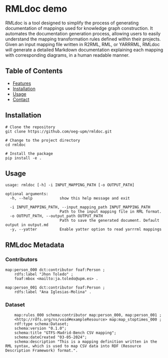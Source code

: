 # RMLdoc demo

RMLdoc is a tool designed to simplify the process of generating documentation of mappings used for knowledge graph construction. It automates the documentation generation process, allowing users to easily understand the mapping transformation rules defined within their projects. Given an input mapping file written in R2RML, RML, or YARRRML, RMLdoc will generate a detailed Markdown documentation explaining each mapping with corresponding diagrams, in a human readable manner.

## Table of Contents

- [Features](#features)
- [Installation](#installation)
- [Usage](#usage)
- [Contact](#contact)



## Installation

```commandline
# Clone the repository
git clone https://github.com/oeg-upm/rmldoc.git

# Change to the project directory
cd rmldoc

# Install the package
pip install -e .
```
## Usage

```commandline
usage: rmldoc [-h] -i INPUT_MAPPING_PATH [-o OUTPUT_PATH]

optional arguments:
  -h, --help            show this help message and exit
  
  -i INPUT_MAPPING_PATH, --input_mapping_path INPUT_MAPPING_PATH
                        Path to the input mapping file in RML format.
  -o OUTPUT_PATH, --output_path OUTPUT_PATH
                        Path to save the generated document. Default output in output.md
  -y, --yatter          Enable yatter option to read yarrrml mappings

```
## RMLdoc Metadata

### Contributors
```commandline
map:person_000 dct:contributor foaf:Person ;
	rdfs:label "Jhon Toledo" ;
	foaf:mbox <mailto:ja.toledo@upm.es> .

map:person_001 dct:contributor foaf:Person ;
	rdfs:label "Ana Iglesias-Molina" .

```
### Dataset

```commandline
    map:rules_000 schema:contributor map:person_000, map:person_001 ;
	<http://rdfs.org/ns/void#exampleResource> map:map_stoptimes_000 ;
	rdf:type schema:Dataset;
    schema:version "0.1.0";
    schema:title "GTFS-Madrid-Bench CSV mapping";
    schema:dateCreated "03-05-2024";
    schema:description "This is a mapping definition written in the RML syntax, which is used to map CSV data into RDF (Resource Description Framework) format.".

```
